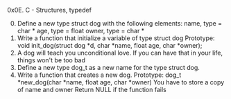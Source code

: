 0x0E. C - Structures, typedef

0. Define a new type struct dog with the following elements:
name, type = char * age, type = float owner, type = char *
1. Write a function that initialize a variable of type struct dog Prototype: void init_dog(struct dog *d, char *name, float age, char *owner);
2. A dog will teach you unconditional love. If you can have that in your life, things won't be too bad
3. Define a new type dog_t as a new name for the type struct dog.
4. Write a function that creates a new dog.
Prototype: dog_t *new_dog(char *name, float age, char *owner) You have to store a copy of name and owner Return NULL if the function fails
